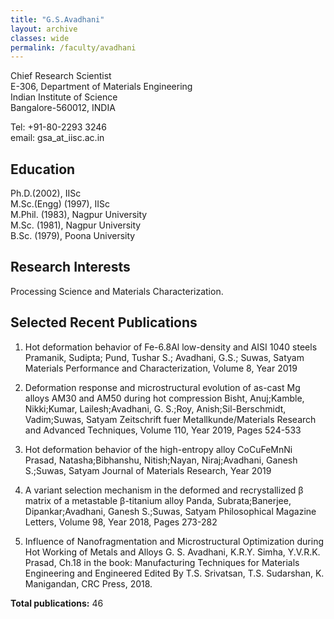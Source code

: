 ```yaml
---
title: "G.S.Avadhani"
layout: archive
classes: wide
permalink: /faculty/avadhani
---
```


Chief Research Scientist<br>
E-306, Department of Materials Engineering<br>
Indian Institute of Science<br>
Bangalore-560012, INDIA<br>

Tel: +91-80-2293 3246<br>
email: gsa_at_iisc.ac.in<br>

## Education
Ph.D.(2002), IISc<br>
M.Sc.(Engg) (1997), IISc<br>
M.Phil. (1983), Nagpur University<br>
M.Sc. (1981), Nagpur University<br>
B.Sc. (1979), Poona University<br>

## Research Interests
Processing Science and Materials Characterization.

## Selected Recent Publications
1. Hot deformation behavior of Fe-6.8Al low-density and AISI 1040 steels
Pramanik, Sudipta; Pund, Tushar S.; Avadhani, G.S.; Suwas, Satyam
Materials Performance and Characterization, Volume 8, Year 2019

2. Deformation response and microstructural evolution of as-cast Mg alloys AM30 and AM50 during hot compression
Bisht, Anuj;Kamble, Nikki;Kumar, Lailesh;Avadhani, G. S.;Roy, Anish;Sil-Berschmidt, Vadim;Suwas, Satyam
Zeitschrift fuer Metallkunde/Materials Research and Advanced Techniques, Volume 110, Year 2019, Pages 524-533

3. Hot deformation behavior of the high-entropy alloy CoCuFeMnNi
Prasad, Natasha;Bibhanshu, Nitish;Nayan, Niraj;Avadhani, Ganesh S.;Suwas, Satyam
Journal of Materials Research, Year 2019

4. A variant selection mechanism in the deformed and recrystallized β matrix of a metastable β-titanium alloy
Panda, Subrata;Banerjee, Dipankar;Avadhani, Ganesh S.;Suwas, Satyam
Philosophical Magazine Letters, Volume 98, Year 2018, Pages 273-282

5. Influence of Nanofragmentation and Microstructural Optimization during Hot Working of Metals and Alloys
G. S. Avadhani, K.R.Y. Simha, Y.V.R.K. Prasad, Ch.18 in the book: Manufacturing Techniques for Materials Engineering and Engineered Edited By T.S. Srivatsan, T.S. Sudarshan, K. Manigandan, CRC Press, 2018.

<b>Total publications:</b> 46


